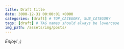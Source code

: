 ```yaml
---
title: Draft title
date: 3000-12-31 00:00:01 +0000
categories: [draft] # TOP_CATEGORY, SUB_CATEGORY
tags: [draft] # TAG names should always be lowercase
img_path: /assets/img/posts/
---
```


*Enjoy! ;)*
